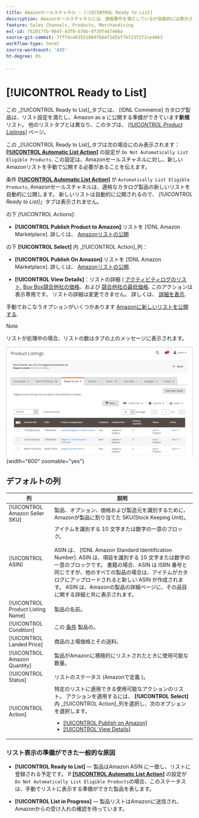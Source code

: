 ```yaml
---
title: Amazonセールスチャネル — [!UICONTROL Ready to List]
description: Amazonセールスチャネルには、適格要件を満たしているが自動的には表示されないコマース製品を確認できる「リストへの準備完了」タブが用意されています。
feature: Sales Channels, Products, Merchandising
exl-id: f62017fb-964f-43f0-b76b-8f39f447466a
source-git-commit: 7fff4c463551089fb64f2d5bf7bf23f272ce4663
workflow-type: tm+mt
source-wordcount: '435'
ht-degree: 0%

---
```


# [!UICONTROL Ready to List]

この _[!UICONTROL Ready to List]_タブには、 [!DNL Commerce] カタログ製品は、リスト設定を満たし、Amazon as a に公開する準備ができています&#x200B;**新規**リスト。 他のリストタブとは異なり、このタブは、 [_[!UICONTROL Product Listings]_](./managing-product-listings.md) ページ。

この _[!UICONTROL Ready to List]_タブは次の場合にのみ表示されます： [**[!UICONTROL Automatic List Action]**](./product-listing-actions.md) の設定が `Do Not Automatically List Eligible Products`. この設定は、Amazonセールスチャネルに対し、新しいAmazonリストを手動で公開する必要があることを伝えます。

条件 [**[!UICONTROL Automatic List Action]**](./product-listing-actions.md) が `Automatically List Eligible Products`, Amazonセールスチャネルは、適格なカタログ製品の新しいリストを自動的に公開します。 新しいリストは自動的に公開されるので、 _[!UICONTROL Ready to List]_」タブは表示されません。

の下 _[!UICONTROL Actions]_:

- **[!UICONTROL Publish Product to Amazon]**:リストを [!DNL Amazon Marketplace]. 詳しくは、 [Amazonリストの公開](./publish-listings-manually.md)

の下 **[!UICONTROL Select]** 内 _[!UICONTROL Action]_列：

- **[!UICONTROL Publish On Amazon]**:リストを [!DNL Amazon Marketplace]. 詳しくは、 [Amazonリストの公開](./publish-listings-manually.md).

- **[!UICONTROL View Details]**：リストの詳細 ( [アクティビティログのリスト](./product-listing-details.md#listing-activity-log), [Buy Box競合他社の価格](./product-listing-details.md#buy-box-competitor-pricing)、および [競合他社の最低価格](./product-listing-details.md#lowest-competitor-pricing). このアクションは表示専用です。 リストの詳細は変更できません。 詳しくは、 [詳細を表示](./product-listing-details.md).

手動でおこなうオプションがいくつかあります [Amazonに新しいリストを公開する](./publish-listings-manually.md).

>[!NOTE]
>リストが処理中の場合、リストの数はタブの上のメッセージに表示されます。

![リストへの登録準備完了](assets/amazon-ready-to-list.png){width="600" zoomable="yes"}

## デフォルトの列

| 列 | 説明 |
|-----------------------------------|------------------------------------------------------------------------------------------------------------------------------------------------------------------------------------------------------------------------------------------------------------------------------------------------------------------------------------------------------------------------------------------------------------------------------------------------------------------------------------------|
| [!UICONTROL Amazon Seller SKU] | 製品、オプション、価格および製造元を識別するために、Amazonが製品に割り当てた SKU(Stock Keeping Unit)。 |
| [!UICONTROL ASIN] | アイテムを識別する 10 文字または数字の一意のブロック。<br><br>ASIN は、 [!DNL Amazon Standard Identification Number]. ASIN は、項目を識別する 10 文字または数字の一意のブロックです。 書籍の場合、ASIN は ISBN 番号と同じですが、他のすべての製品の場合は、アイテムがカタログにアップロードされると新しい ASIN が作成されます。 ASIN は、Amazonの製品の詳細ページに、その品目に関する詳細と共に表示されます。 |
| [!UICONTROL Product Listing Name] | 製品の名前。 |
| [!UICONTROL Condition] | この [条件](./product-listing-condition.md) 製品の。 |
| [!UICONTROL Landed Price] | 商品の上場価格とその送料。 |
| [!UICONTROL Amazon Quantity] | 製品がAmazonに積極的にリストされたときに使用可能な数量。 |
| [!UICONTROL Status] | リストのステータス (Amazonで定義 )。 |
| [!UICONTROL Action] | 特定のリストに適用できる使用可能なアクションのリスト。 アクションを適用するには、 **[!UICONTROL Select]** 内 _[!UICONTROL Action]_列を選択し、次のオプションを選択します。<ul><li>[[!UICONTROL Publish on Amazon]](./publish-listings-manually.md)</li><li>[[!UICONTROL View Details]](./product-listing-details.md)</li></ul> |

### リスト表示の準備ができた一般的な原因

- **[!UICONTROL Ready to List]**  — 製品はAmazon ASIN に一致し、リストに登録される予定です。 If [**[!UICONTROL Automatic List Action]**](./product-listing-actions.md) の設定が `Do Not Automatically List Eligible Products`の場合、このステータスは、手動でリストに表示する準備ができた製品を表します。

- **[!UICONTROL List in Progress]**  — 製品リストはAmazonに送信され、Amazonからの受け入れの確認を待っています。
